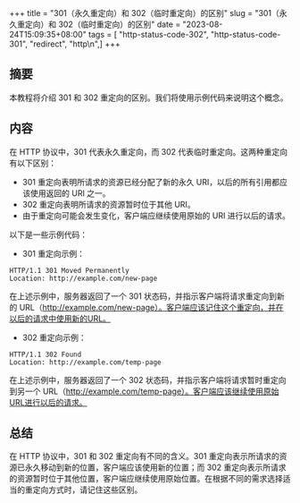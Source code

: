 +++
title = "301（永久重定向）和 302（临时重定向）的区别"
slug = "301（永久重定向）和 302（临时重定向）的区别"
date = "2023-08-24T15:09:35+08:00"
tags = [ "http-status-code-302", "http-status-code-301", "redirect", "http\n",]
+++


## 摘要

本教程将介绍 301 和 302 重定向的区别。我们将使用示例代码来说明这个概念。

## 内容

在 HTTP 协议中，301 代表永久重定向，而 302 代表临时重定向。这两种重定向有以下区别：

- 301 重定向表明所请求的资源已经分配了新的永久 URI，以后的所有引用都应该使用返回的 URI 之一。
- 302 重定向表明所请求的资源暂时位于其他 URI。
- 由于重定向可能会发生变化，客户端应继续使用原始的 URI 进行以后的请求。

以下是一些示例代码：

- 301 重定向示例：

```http
HTTP/1.1 301 Moved Permanently
Location: http://example.com/new-page
```

在上述示例中，服务器返回了一个 301 状态码，并指示客户端将请求重定向到新的 URL（http://example.com/new-page）。客户端应该记住这个重定向，并在以后的请求中使用新的URL。

- 302 重定向示例：

```http
HTTP/1.1 302 Found
Location: http://example.com/temp-page
```

在上述示例中，服务器返回了一个 302 状态码，并指示客户端将请求暂时重定向到另一个 URL（http://example.com/temp-page）。客户端应该继续使用原始URL进行以后的请求。

## 总结

在 HTTP 协议中，301 和 302 重定向有不同的含义。301 重定向表示所请求的资源已永久移动到新的位置，客户端应该使用新的位置；而 302 重定向表示所请求的资源暂时位于其他位置，客户端应继续使用原始位置。在根据不同的需求选择适当的重定向方式时，请记住这些区别。


